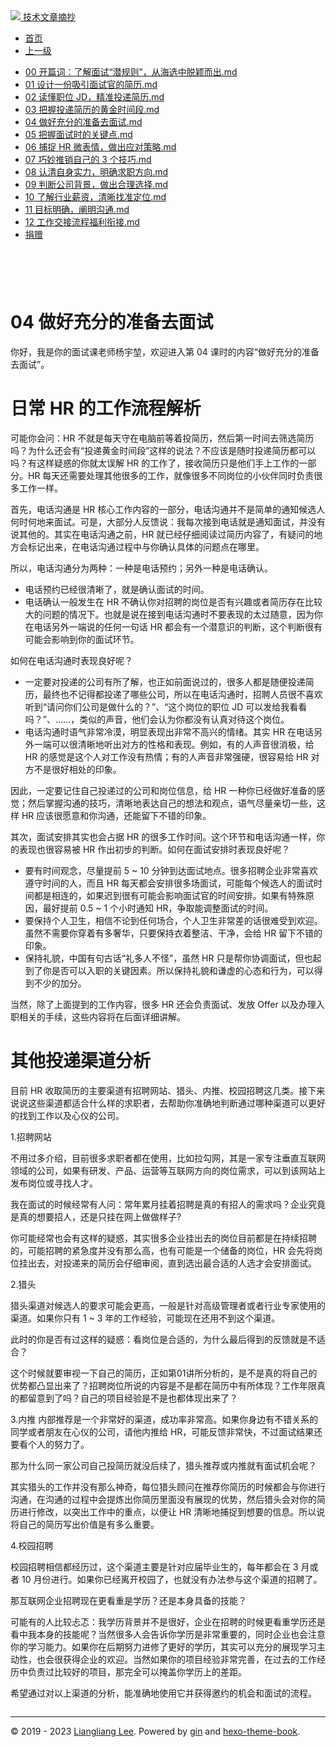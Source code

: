 <!DOCTYPE html>

<html xmlns="http://www.w3.org/1999/xhtml">
<head>
<head>
<meta content="text/html; charset=utf-8" http-equiv="Content-Type"/>
<meta content="width=device-width, initial-scale=1, maximum-scale=1.0, user-scalable=no" name="viewport"/>
<meta content="zh-cn" http-equiv="content-language"/>
<meta content="04 做好充分的准备去面试" name="description"/>
<link href="/static/favicon.png" rel="icon"/>
<title>04 做好充分的准备去面试 </title>
<link href="/static/index.css" rel="stylesheet"/>
<link href="/static/highlight.min.css" rel="stylesheet"/>
<script src="/static/highlight.min.js"></script>
<meta content="Hexo 4.2.0" name="generator"/>

</head>
<body>
<div class="book-container">
<div class="book-sidebar">
<div class="book-brand">
<a href="/">
<img src="/static/favicon.png"/>
<span>技术文章摘抄</span>
</a>
</div>
<div class="book-menu uncollapsible">
<ul class="uncollapsible">
<li><a class="current-tab" href="/">首页</a></li>
<li><a href="../">上一级</a></li>
</ul>
<ul class="uncollapsible">
<li>
<a class="menu-item" href="/%e4%b8%93%e6%a0%8f/12%e6%ad%a5%e9%80%9a%e5%85%b3%e6%b1%82%e8%81%8c%e9%9d%a2%e8%af%95-%e5%ae%8c/00%20%e5%bc%80%e7%af%87%e8%af%8d%ef%bc%9a%e4%ba%86%e8%a7%a3%e9%9d%a2%e8%af%95%e2%80%9c%e6%bd%9c%e8%a7%84%e5%88%99%e2%80%9d%ef%bc%8c%e4%bb%8e%e6%b5%b7%e9%80%89%e4%b8%ad%e8%84%b1%e9%a2%96%e8%80%8c%e5%87%ba.md" id="00 开篇词：了解面试“潜规则”，从海选中脱颖而出.md">00 开篇词：了解面试“潜规则”，从海选中脱颖而出.md</a>
</li>
<li>
<a class="menu-item" href="/%e4%b8%93%e6%a0%8f/12%e6%ad%a5%e9%80%9a%e5%85%b3%e6%b1%82%e8%81%8c%e9%9d%a2%e8%af%95-%e5%ae%8c/01%20%e8%ae%be%e8%ae%a1%e4%b8%80%e4%bb%bd%e5%90%b8%e5%bc%95%e9%9d%a2%e8%af%95%e5%ae%98%e7%9a%84%e7%ae%80%e5%8e%86.md" id="01 设计一份吸引面试官的简历.md">01 设计一份吸引面试官的简历.md</a>
</li>
<li>
<a class="menu-item" href="/%e4%b8%93%e6%a0%8f/12%e6%ad%a5%e9%80%9a%e5%85%b3%e6%b1%82%e8%81%8c%e9%9d%a2%e8%af%95-%e5%ae%8c/02%20%e8%af%bb%e6%87%82%e8%81%8c%e4%bd%8d%20JD%ef%bc%8c%e7%b2%be%e5%87%86%e6%8a%95%e9%80%92%e7%ae%80%e5%8e%86.md" id="02 读懂职位 JD，精准投递简历.md">02 读懂职位 JD，精准投递简历.md</a>
</li>
<li>
<a class="menu-item" href="/%e4%b8%93%e6%a0%8f/12%e6%ad%a5%e9%80%9a%e5%85%b3%e6%b1%82%e8%81%8c%e9%9d%a2%e8%af%95-%e5%ae%8c/03%20%e6%8a%8a%e6%8f%a1%e6%8a%95%e9%80%92%e7%ae%80%e5%8e%86%e7%9a%84%e9%bb%84%e9%87%91%e6%97%b6%e9%97%b4%e6%ae%b5.md" id="03 把握投递简历的黄金时间段.md">03 把握投递简历的黄金时间段.md</a>
</li>
<li>
<a class="menu-item" href="/%e4%b8%93%e6%a0%8f/12%e6%ad%a5%e9%80%9a%e5%85%b3%e6%b1%82%e8%81%8c%e9%9d%a2%e8%af%95-%e5%ae%8c/04%20%e5%81%9a%e5%a5%bd%e5%85%85%e5%88%86%e7%9a%84%e5%87%86%e5%a4%87%e5%8e%bb%e9%9d%a2%e8%af%95.md" id="04 做好充分的准备去面试.md">04 做好充分的准备去面试.md</a>
</li>
<li>
<a class="menu-item" href="/%e4%b8%93%e6%a0%8f/12%e6%ad%a5%e9%80%9a%e5%85%b3%e6%b1%82%e8%81%8c%e9%9d%a2%e8%af%95-%e5%ae%8c/05%20%e6%8a%8a%e6%8f%a1%e9%9d%a2%e8%af%95%e6%97%b6%e7%9a%84%e5%85%b3%e9%94%ae%e7%82%b9.md" id="05 把握面试时的关键点.md">05 把握面试时的关键点.md</a>
</li>
<li>
<a class="menu-item" href="/%e4%b8%93%e6%a0%8f/12%e6%ad%a5%e9%80%9a%e5%85%b3%e6%b1%82%e8%81%8c%e9%9d%a2%e8%af%95-%e5%ae%8c/06%20%e6%8d%95%e6%8d%89%20HR%20%e5%be%ae%e8%a1%a8%e6%83%85%ef%bc%8c%e5%81%9a%e5%87%ba%e5%ba%94%e5%af%b9%e7%ad%96%e7%95%a5.md" id="06 捕捉 HR 微表情，做出应对策略.md">06 捕捉 HR 微表情，做出应对策略.md</a>
</li>
<li>
<a class="menu-item" href="/%e4%b8%93%e6%a0%8f/12%e6%ad%a5%e9%80%9a%e5%85%b3%e6%b1%82%e8%81%8c%e9%9d%a2%e8%af%95-%e5%ae%8c/07%20%e5%b7%a7%e5%a6%99%e6%8e%a8%e9%94%80%e8%87%aa%e5%b7%b1%e7%9a%84%203%20%e4%b8%aa%e6%8a%80%e5%b7%a7.md" id="07 巧妙推销自己的 3 个技巧.md">07 巧妙推销自己的 3 个技巧.md</a>
</li>
<li>
<a class="menu-item" href="/%e4%b8%93%e6%a0%8f/12%e6%ad%a5%e9%80%9a%e5%85%b3%e6%b1%82%e8%81%8c%e9%9d%a2%e8%af%95-%e5%ae%8c/08%20%e8%ae%a4%e6%b8%85%e8%87%aa%e8%ba%ab%e5%ae%9e%e5%8a%9b%ef%bc%8c%e6%98%8e%e7%a1%ae%e6%b1%82%e8%81%8c%e6%96%b9%e5%90%91.md" id="08 认清自身实力，明确求职方向.md">08 认清自身实力，明确求职方向.md</a>
</li>
<li>
<a class="menu-item" href="/%e4%b8%93%e6%a0%8f/12%e6%ad%a5%e9%80%9a%e5%85%b3%e6%b1%82%e8%81%8c%e9%9d%a2%e8%af%95-%e5%ae%8c/09%20%e5%88%a4%e6%96%ad%e5%85%ac%e5%8f%b8%e8%83%8c%e6%99%af%ef%bc%8c%e5%81%9a%e5%87%ba%e5%90%88%e7%90%86%e9%80%89%e6%8b%a9.md" id="09 判断公司背景，做出合理选择.md">09 判断公司背景，做出合理选择.md</a>
</li>
<li>
<a class="menu-item" href="/%e4%b8%93%e6%a0%8f/12%e6%ad%a5%e9%80%9a%e5%85%b3%e6%b1%82%e8%81%8c%e9%9d%a2%e8%af%95-%e5%ae%8c/10%20%e4%ba%86%e8%a7%a3%e8%a1%8c%e4%b8%9a%e8%96%aa%e8%b5%84%ef%bc%8c%e6%b8%85%e6%99%b0%e6%89%be%e5%87%86%e5%ae%9a%e4%bd%8d.md" id="10 了解行业薪资，清晰找准定位.md">10 了解行业薪资，清晰找准定位.md</a>
</li>
<li>
<a class="menu-item" href="/%e4%b8%93%e6%a0%8f/12%e6%ad%a5%e9%80%9a%e5%85%b3%e6%b1%82%e8%81%8c%e9%9d%a2%e8%af%95-%e5%ae%8c/11%20%e7%9b%ae%e6%a0%87%e6%98%8e%e7%a1%ae%ef%bc%8c%e9%98%90%e6%98%8e%e6%b2%9f%e9%80%9a.md" id="11 目标明确，阐明沟通.md">11 目标明确，阐明沟通.md</a>
</li>
<li>
<a class="menu-item" href="/%e4%b8%93%e6%a0%8f/12%e6%ad%a5%e9%80%9a%e5%85%b3%e6%b1%82%e8%81%8c%e9%9d%a2%e8%af%95-%e5%ae%8c/12%20%e5%b7%a5%e4%bd%9c%e4%ba%a4%e6%8e%a5%e6%b5%81%e7%a8%8b%e7%a6%8f%e5%88%a9%e8%a1%94%e6%8e%a5.md" id="12 工作交接流程福利衔接.md">12 工作交接流程福利衔接.md</a>
</li>
<li><a href="/assets/捐赠.md">捐赠</a></li>
</ul>
</div>
</div>
<div class="sidebar-toggle" onclick="sidebar_toggle()" onmouseleave="remove_inner()" onmouseover="add_inner()">
<div class="sidebar-toggle-inner"></div>
</div>
<div class="off-canvas-content">
<div class="columns">
<div class="column col-12 col-lg-12">
<div class="book-navbar">
<header class="navbar">
<section class="navbar-section">
<a onclick="open_sidebar()">
<i class="icon icon-menu"></i>
</a>
</section>
</header>
</div>
<div class="book-content" style="max-width: 960px; margin: 0 auto;
    overflow-x: auto;
    overflow-y: hidden;">
<div class="book-post">

<p align="center" id="tip"></p>
<h1 class="title" data-id="04 做好充分的准备去面试" id="title">04 做好充分的准备去面试</h1>
<div><p>你好，我是你的面试课老师杨宇堃，欢迎进入第 04 课时的内容“做好充分的准备去面试”。</p>
<h1 id="日常-hr-的工作流程解析">日常 HR 的工作流程解析</h1>
<p>可能你会问：HR 不就是每天守在电脑前等着投简历，然后第一时间去筛选简历吗？为什么还会有“投递黄金时间段”这样的说法？不应该是随时投递简历都可以吗？有这样疑惑的你就太误解 HR 的工作了，接收简历只是他们手上工作的一部分。HR 每天还需要处理其他很多的工作，就像很多不同岗位的小伙伴同时负责很多工作一样。</p>
<p>首先，电话沟通是 HR 核心工作内容的一部分，电话沟通并不是简单的通知候选人何时何地来面试。可是，大部分人反馈说：我每次接到电话就是通知面试，并没有说其他的。其实在电话沟通之前，HR 就已经仔细阅读过简历内容了，有疑问的地方会标记出来，在电话沟通过程中与你确认具体的问题点在哪里。</p>
<p>所以，电话沟通分为两种：一种是电话预约；另外一种是电话确认。</p>
<ul>
<li>电话预约已经很清晰了，就是确认面试的时间。</li>
<li>电话确认一般发生在 HR 不确认你对招聘的岗位是否有兴趣或者简历存在比较大的问题的情况下。也就是说在接到电话沟通时不要表现的太过随意，因为你在电话另外一端说的任何一句话 HR 都会有一个潜意识的判断，这个判断很有可能会影响到你的面试环节。</li>
</ul>
<p>如何在电话沟通时表现良好呢？</p>
<ul>
<li>一定要对投递的公司有所了解，也正如前面说过的，很多人都是随便投递简历，最终也不记得都投递了哪些公司，所以在电话沟通时，招聘人员很不喜欢听到“请问你们公司是做什么的？”、“这个岗位的职位 JD 可以发给我看看吗？”、……，类似的声音，他们会认为你都没有认真对待这个岗位。</li>
<li>电话沟通时语气非常冷漠，明显表现出非常不高兴的情绪。其实 HR 在电话另外一端可以很清晰地听出对方的性格和表现。例如，有的人声音很消极，给 HR 的感觉是这个人对工作没有热情；有的人声音非常强硬，很容易给 HR 对方不是很好相处的印象。</li>
</ul>
<p>因此，一定要记住自己投递过的公司和岗位信息，给 HR 一种你已经做好准备的感觉；然后掌握沟通的技巧，清晰地表达自己的想法和观点，语气尽量亲切一些，这样 HR 应该很愿意和你沟通，还能留下不错的印象。</p>
<p>其次，面试安排其实也会占据 HR 的很多工作时间。这个环节和电话沟通一样，你的表现也很容易被 HR 作出初步的判断。如何在面试安排时表现良好呢？</p>
<ul>
<li>要有时间观念，尽量提前 5 ~ 10 分钟到达面试地点。很多招聘企业非常喜欢遵守时间的人，而且 HR 每天都会安排很多场面试，可能每个候选人的面试时间都是相连的，如果迟到很有可能会影响面试官的时间安排。如果有特殊原因，最好提前 0.5 ~ 1 个小时通知 HR，争取能调整面试的时间。</li>
<li>要保持个人卫生，相信不论到任何场合，个人卫生非常差的话很难受到欢迎。虽然不需要你穿着有多奢华，只要保持衣着整洁、干净，会给 HR 留下不错的印象。</li>
<li>保持礼貌，中国有句古话“礼多人不怪”，虽然 HR 只是帮你协调面试，但也起到了你是否可以入职的关键因素。所以保持礼貌和谦虚的心态和行为，可以得到不少的加分。</li>
</ul>
<p>当然，除了上面提到的工作内容，很多 HR 还会负责面试、发放 Offer 以及办理入职相关的手续，这些内容将在后面详细讲解。</p>
<h1 id="其他投递渠道分析">其他投递渠道分析</h1>
<p>目前 HR 收取简历的主要渠道有招聘网站、猎头、内推、校园招聘这几类。接下来说说这些渠道都适合什么样的求职者，去帮助你准确地判断通过哪种渠道可以更好的找到工作以及心仪的公司。</p>
<p>1.招聘网站</p>
<p>不用过多介绍，目前很多求职者都在使用，比如拉勾网，其是一家专注垂直互联网领域的公司，如果有研发、产品、运营等互联网方向的岗位需求，可以到该网站上发布岗位或寻找人才。</p>
<p>我在面试的时候经常有人问：常年累月挂着招聘是真的有招人的需求吗？企业究竟是真的想要招人，还是只挂在网上做做样子?</p>
<p>你可能经常也会有这样的疑惑，其实很多企业挂出去的岗位目前都是在持续招聘的，可能招聘的紧急度并没有那么高，也有可能是一个储备的岗位，HR 会先将岗位挂出去，对投递来的简历会仔细审阅，直到选出最合适的人选才会安排面试。</p>
<p>2.猎头</p>
<p>猎头渠道对候选人的要求可能会更高，一般是针对高级管理者或者行业专家使用的渠道。如果你只有 1 ~ 3 年的工作经验，可能现在还用不到这个渠道。</p>
<p>此时的你是否有过这样的疑惑：看岗位是合适的，为什么最后得到的反馈就是不适合？</p>
<p>这个时候就要审视一下自己的简历，正如第01讲所分析的，是不是真的将自己的优势都凸显出来了？招聘岗位所说的内容是不是都在简历中有所体现？工作年限真的都留意到了吗？自己的项目经验是不是也都体现出来了？</p>
<p>3.内推
内部推荐是一个非常好的渠道，成功率非常高。如果你身边有不错关系的同学或者朋友在心仪的公司，请他内推给 HR，可能反馈非常快，不过面试结果还要看个人的努力了。</p>
<p>那为什么同一家公司自己投简历就没后续了，猎头推荐或内推就有面试机会呢？</p>
<p>其实猎头的工作并没有那么神奇，每位猎头顾问在推荐你简历的时候都会与你进行沟通，在沟通的过程中会提炼出你简历里面没有展现的优势，然后猎头会对你的简历进行修改，以突出工作中的重点，以便让 HR 清晰地捕捉到想要的信息。所以说将自己的简历写出价值是有多么重要。</p>
<p>4.校园招聘</p>
<p>校园招聘相信都经历过，这个渠道主要是针对应届毕业生的，每年都会在 3 月或者 10 月份进行。如果你已经离开校园了，也就没有办法参与这个渠道的招聘了。</p>
<p>那互联网企业招聘现在更看重是学历？还是本身具备的技能？</p>
<p>可能有的人比较忐忑：我学历背景并不是很好，企业在招聘的时候更看重学历还是看中我本身的技能呢？当然很多人会告诉你学历是非常重要的，同时企业也会注意你的学习能力。如果你在后期努力进修了更好的学历，其实可以充分的展现学习主动性，也会很获得企业的欢迎。当然如果你的项目经验非常完善，在过去的工作经历中负责过比较好的项目，那完全可以掩盖你学历上的差距。</p>
<p>希望通过对以上渠道的分析，能准确地使用它并获得邀约的机会和面试的流程。</p>
</div>
</div>
<div>
<div id="prePage" style="float: left">
</div>
<div id="nextPage" style="float: right">
</div>
</div>
</div>
</div>
</div>
<div class="copyright">
<hr/>
<p>© 2019 - 2023 <a href="/cdn-cgi/l/email-protection#3e525252070a0f0f0e097e59535f5752105d5153" target="_blank">Liangliang Lee</a>.
                    Powered by <a href="https://github.com/gin-gonic/gin" target="_blank">gin</a> and <a href="https://github.com/kaiiiz/hexo-theme-book" target="_blank">hexo-theme-book</a>.</p>
</div>
</div>
<a class="off-canvas-overlay" onclick="hide_canvas()"></a>
</div>
<script>(function(){function c(){var b=a.contentDocument||a.contentWindow.document;if(b){var d=b.createElement('script');d.innerHTML="window.__CF$cv$params={r:'8f09e1598d34dd8b',t:'MTczMzk2NjMwNC4wMDAwMDA='};var a=document.createElement('script');a.nonce='';a.src='/cdn-cgi/challenge-platform/scripts/jsd/main.js';document.getElementsByTagName('head')[0].appendChild(a);";b.getElementsByTagName('head')[0].appendChild(d)}}if(document.body){var a=document.createElement('iframe');a.height=1;a.width=1;a.style.position='absolute';a.style.top=0;a.style.left=0;a.style.border='none';a.style.visibility='hidden';document.body.appendChild(a);if('loading'!==document.readyState)c();else if(window.addEventListener)document.addEventListener('DOMContentLoaded',c);else{var e=document.onreadystatechange||function(){};document.onreadystatechange=function(b){e(b);'loading'!==document.readyState&&(document.onreadystatechange=e,c())}}}})();</script></body>

<script src="/static/index.js"></script>
</head></html>